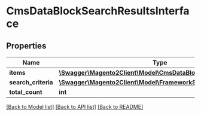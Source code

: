 # CmsDataBlockSearchResultsInterface

## Properties
Name | Type | Description | Notes
------------ | ------------- | ------------- | -------------
**items** | [**\Swagger\Magento2Client\Model\CmsDataBlockInterface[]**](CmsDataBlockInterface.md) | Blocks list. | 
**search_criteria** | [**\Swagger\Magento2Client\Model\FrameworkSearchCriteriaInterface**](FrameworkSearchCriteriaInterface.md) |  | 
**total_count** | **int** | Total count. | 

[[Back to Model list]](../README.md#documentation-for-models) [[Back to API list]](../README.md#documentation-for-api-endpoints) [[Back to README]](../README.md)


